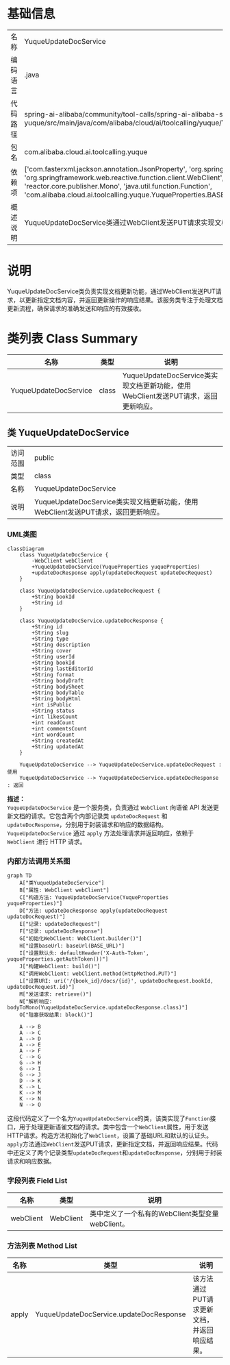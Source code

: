 # 基础信息

|      |      |
|------|------|
| 名称 | YuqueUpdateDocService |
| 编码语言 | .java |
| 代码路径 | spring-ai-alibaba/community/tool-calls/spring-ai-alibaba-starter-tool-calling-yuque/src/main/java/com/alibaba/cloud/ai/toolcalling/yuque/YuqueUpdateDocService.java |
| 包名 | com.alibaba.cloud.ai.toolcalling.yuque |
| 依赖项 | ['com.fasterxml.jackson.annotation.JsonProperty', 'org.springframework.http.HttpMethod', 'org.springframework.web.reactive.function.client.WebClient', 'reactor.core.publisher.Mono', 'java.util.function.Function', 'com.alibaba.cloud.ai.toolcalling.yuque.YuqueProperties.BASE_URL'] |
| 概述说明 | YuqueUpdateDocService类通过WebClient发送PUT请求实现文档更新并返回响应。 |

# 说明

YuqueUpdateDocService类负责实现文档更新功能，通过WebClient发送PUT请求，以更新指定文档内容，并返回更新操作的响应结果。该服务类专注于处理文档更新流程，确保请求的准确发送和响应的有效接收。

# 类列表 Class Summary

| 名称   | 类型  | 说明 |
|-------|------|-------------|
| YuqueUpdateDocService | class | YuqueUpdateDocService类实现文档更新功能，使用WebClient发送PUT请求，返回更新响应。 |



## 类 YuqueUpdateDocService

|      |      |
|------|------|
| 访问范围 | public |
| 类型 | class |
| 名称 | YuqueUpdateDocService |
| 说明 | YuqueUpdateDocService类实现文档更新功能，使用WebClient发送PUT请求，返回更新响应。 |


### UML类图

```mermaid
classDiagram
    class YuqueUpdateDocService {
        -WebClient webClient
        +YuqueUpdateDocService(YuqueProperties yuqueProperties)
        +updateDocResponse apply(updateDocRequest updateDocRequest)
    }

    class YuqueUpdateDocService.updateDocRequest {
        +String bookId
        +String id
    }

    class YuqueUpdateDocService.updateDocResponse {
        +String id
        +String slug
        +String type
        +String description
        +String cover
        +String userId
        +String bookId
        +String lastEditorId
        +String format
        +String bodyDraft
        +String bodySheet
        +String bodyTable
        +String bodyHtml
        +int isPublic
        +String status
        +int likesCount
        +int readCount
        +int commentsCount
        +int wordCount
        +String createdAt
        +String updatedAt
    }

    YuqueUpdateDocService --> YuqueUpdateDocService.updateDocRequest : 使用
    YuqueUpdateDocService --> YuqueUpdateDocService.updateDocResponse : 返回
```

**描述：**  
`YuqueUpdateDocService` 是一个服务类，负责通过 `WebClient` 向语雀 API 发送更新文档的请求。它包含两个内部记录类 `updateDocRequest` 和 `updateDocResponse`，分别用于封装请求和响应的数据结构。`YuqueUpdateDocService` 通过 `apply` 方法处理请求并返回响应，依赖于 `WebClient` 进行 HTTP 请求。


### 内部方法调用关系图

```mermaid
graph TD
    A["类YuqueUpdateDocService"]
    B["属性: WebClient webClient"]
    C["构造方法: YuqueUpdateDocService(YuqueProperties yuqueProperties)"]
    D["方法: updateDocResponse apply(updateDocRequest updateDocRequest)"]
    E["记录: updateDocRequest"]
    F["记录: updateDocResponse"]
    G["初始化WebClient: WebClient.builder()"]
    H["设置baseUrl: baseUrl(BASE_URL)"]
    I["设置默认头: defaultHeader('X-Auth-Token', yuqueProperties.getAuthToken())"]
    J["构建WebClient: build()"]
    K["调用WebClient: webClient.method(HttpMethod.PUT)"]
    L["设置URI: uri('/{book_id}/docs/{id}', updateDocRequest.bookId, updateDocRequest.id)"]
    M["发送请求: retrieve()"]
    N["解析响应: bodyToMono(YuqueUpdateDocService.updateDocResponse.class)"]
    O["阻塞获取结果: block()"]

    A --> B
    A --> C
    A --> D
    A --> E
    A --> F
    C --> G
    G --> H
    G --> I
    G --> J
    D --> K
    K --> L
    K --> M
    K --> N
    N --> O
```

这段代码定义了一个名为`YuqueUpdateDocService`的类，该类实现了`Function`接口，用于处理更新语雀文档的请求。类中包含一个`WebClient`属性，用于发送HTTP请求。构造方法初始化了`WebClient`，设置了基础URL和默认的认证头。`apply`方法通过`WebClient`发送PUT请求，更新指定文档，并返回响应结果。代码中还定义了两个记录类型`updateDocRequest`和`updateDocResponse`，分别用于封装请求和响应数据。

### 字段列表 Field List

| 名称  | 类型  | 说明 |
|-------|-------|------|
| webClient | WebClient | 类中定义了一个私有的WebClient类型变量webClient。 |

### 方法列表 Method List

| 名称  | 类型  | 说明 |
|-------|-------|------|
| apply | YuqueUpdateDocService.updateDocResponse | 该方法通过PUT请求更新文档，并返回响应结果。 |




